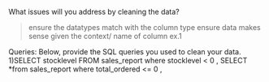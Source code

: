 What issues will you address by cleaning the data?
> ensure the datatypes match with the column type
> ensure data makes sense given the context/ name of column ex.1
> 




Queries:
Below, provide the SQL queries you used to clean your data.
1)SELECT stocklevel FROM sales_report
where stocklevel < 0 ,
SELECT *from sales_report
where total_ordered <=  0 ,
